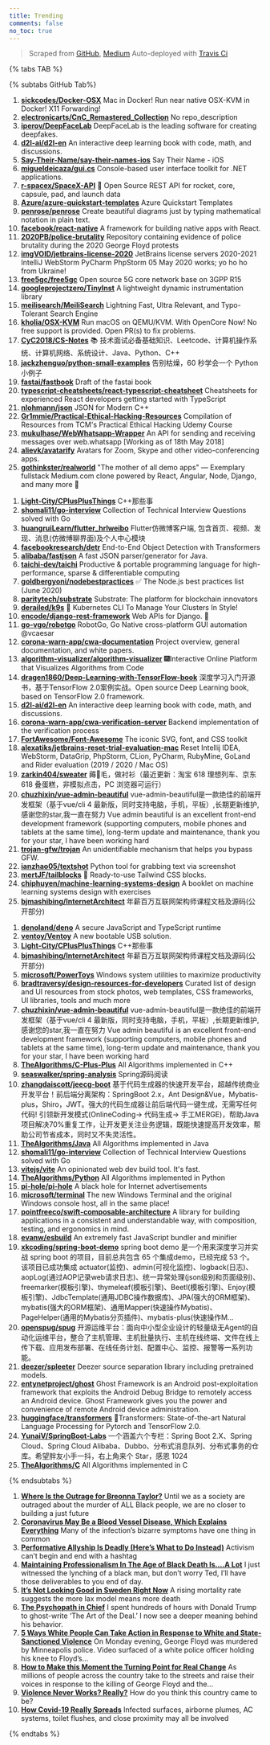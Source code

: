 ```yaml
---
title: Trending
comments: false
no_toc: true
---
```


> Scraped from [GitHub](https://github.com/trending), [Medium](https://medium.com/topic/popular)
Auto-deployed with [Travis Ci](https://travis-ci.org/)

{% tabs TAB %}
<!-- tab GitHub -->
{% subtabs GitHub Tab%}
<!-- tab Daily -->
1. [**sickcodes/Docker-OSX**](https://github.com/sickcodes/Docker-OSX)
Mac in Docker! Run near native OSX-KVM in Docker! X11 Forwarding!
2. [**electronicarts/CnC_Remastered_Collection**](https://github.com/electronicarts/CnC_Remastered_Collection)
No repo_description
3. [**iperov/DeepFaceLab**](https://github.com/iperov/DeepFaceLab)
DeepFaceLab is the leading software for creating deepfakes.
4. [**d2l-ai/d2l-en**](https://github.com/d2l-ai/d2l-en)
An interactive deep learning book with code, math, and discussions.
5. [**Say-Their-Name/say-their-names-ios**](https://github.com/Say-Their-Name/say-their-names-ios)
Say Their Name - iOS
6. [**migueldeicaza/gui.cs**](https://github.com/migueldeicaza/gui.cs)
Console-based user interface toolkit for .NET applications.
7. [**r-spacex/SpaceX-API**](https://github.com/r-spacex/SpaceX-API)
🚀 Open Source REST API for rocket, core, capsule, pad, and launch data
8. [**Azure/azure-quickstart-templates**](https://github.com/Azure/azure-quickstart-templates)
Azure Quickstart Templates
9. [**penrose/penrose**](https://github.com/penrose/penrose)
Create beautiful diagrams just by typing mathematical notation in plain text.
10. [**facebook/react-native**](https://github.com/facebook/react-native)
A framework for building native apps with React.
11. [**2020PB/police-brutality**](https://github.com/2020PB/police-brutality)
Repository containing evidence of police brutality during the 2020 George Floyd protests
12. [**imgVOID/jetbrains-license-2020**](https://github.com/imgVOID/jetbrains-license-2020)
JetBrains license servers 2020-2021 IntelliJ WebStorm PyCharm PhpStorm 05 May 2020 works; yo ho ho from Ukraine!
13. [**free5gc/free5gc**](https://github.com/free5gc/free5gc)
Open source 5G core network base on 3GPP R15
14. [**googleprojectzero/TinyInst**](https://github.com/googleprojectzero/TinyInst)
A lightweight dynamic instrumentation library
15. [**meilisearch/MeiliSearch**](https://github.com/meilisearch/MeiliSearch)
Lightning Fast, Ultra Relevant, and Typo-Tolerant Search Engine
16. [**kholia/OSX-KVM**](https://github.com/kholia/OSX-KVM)
Run macOS on QEMU/KVM. With OpenCore Now! No free support is provided. Open PR(s) to fix problems.
17. [**CyC2018/CS-Notes**](https://github.com/CyC2018/CS-Notes)
📚 技术面试必备基础知识、Leetcode、计算机操作系统、计算机网络、系统设计、Java、Python、C++
18. [**jackzhenguo/python-small-examples**](https://github.com/jackzhenguo/python-small-examples)
告别枯燥，60 秒学会一个 Python 小例子
19. [**fastai/fastbook**](https://github.com/fastai/fastbook)
Draft of the fastai book
20. [**typescript-cheatsheets/react-typescript-cheatsheet**](https://github.com/typescript-cheatsheets/react-typescript-cheatsheet)
Cheatsheets for experienced React developers getting started with TypeScript
21. [**nlohmann/json**](https://github.com/nlohmann/json)
JSON for Modern C++
22. [**Gr1mmie/Practical-Ethical-Hacking-Resources**](https://github.com/Gr1mmie/Practical-Ethical-Hacking-Resources)
Compilation of Resources from TCM's Practical Ethical Hacking Udemy Course
23. [**mukulhase/WebWhatsapp-Wrapper**](https://github.com/mukulhase/WebWhatsapp-Wrapper)
An API for sending and receiving messages over web.whatsapp [Working as of 18th May 2018]
24. [**alievk/avatarify**](https://github.com/alievk/avatarify)
Avatars for Zoom, Skype and other video-conferencing apps.
25. [**gothinkster/realworld**](https://github.com/gothinkster/realworld)
"The mother of all demo apps" — Exemplary fullstack Medium.com clone powered by React, Angular, Node, Django, and many more 🏅
<!-- endtab -->
<!-- tab Weekly -->
1. [**Light-City/CPlusPlusThings**](https://github.com/Light-City/CPlusPlusThings)
C++那些事
2. [**shomali11/go-interview**](https://github.com/shomali11/go-interview)
Collection of Technical Interview Questions solved with Go
3. [**huangruiLearn/flutter_hrlweibo**](https://github.com/huangruiLearn/flutter_hrlweibo)
Flutter仿微博客户端, 包含首页、视频、发现、消息(仿微博聊界面)及个人中心模块
4. [**facebookresearch/detr**](https://github.com/facebookresearch/detr)
End-to-End Object Detection with Transformers
5. [**alibaba/fastjson**](https://github.com/alibaba/fastjson)
A fast JSON parser/generator for Java.
6. [**taichi-dev/taichi**](https://github.com/taichi-dev/taichi)
Productive & portable programming language for high-performance, sparse & differentiable computing
7. [**goldbergyoni/nodebestpractices**](https://github.com/goldbergyoni/nodebestpractices)
✅ The Node.js best practices list (June 2020)
8. [**paritytech/substrate**](https://github.com/paritytech/substrate)
Substrate: The platform for blockchain innovators
9. [**derailed/k9s**](https://github.com/derailed/k9s)
🐶 Kubernetes CLI To Manage Your Clusters In Style!
10. [**encode/django-rest-framework**](https://github.com/encode/django-rest-framework)
Web APIs for Django. 🎸
11. [**go-vgo/robotgo**](https://github.com/go-vgo/robotgo)
RobotGo, Go Native cross-platform GUI automation @vcaesar
12. [**corona-warn-app/cwa-documentation**](https://github.com/corona-warn-app/cwa-documentation)
Project overview, general documentation, and white papers.
13. [**algorithm-visualizer/algorithm-visualizer**](https://github.com/algorithm-visualizer/algorithm-visualizer)
🎆Interactive Online Platform that Visualizes Algorithms from Code
14. [**dragen1860/Deep-Learning-with-TensorFlow-book**](https://github.com/dragen1860/Deep-Learning-with-TensorFlow-book)
深度学习入门开源书，基于TensorFlow 2.0案例实战。Open source Deep Learning book, based on TensorFlow 2.0 framework.
15. [**d2l-ai/d2l-en**](https://github.com/d2l-ai/d2l-en)
An interactive deep learning book with code, math, and discussions.
16. [**corona-warn-app/cwa-verification-server**](https://github.com/corona-warn-app/cwa-verification-server)
Backend implementation of the verification process
17. [**FortAwesome/Font-Awesome**](https://github.com/FortAwesome/Font-Awesome)
The iconic SVG, font, and CSS toolkit
18. [**alexatiks/jetbrains-reset-trial-evaluation-mac**](https://github.com/alexatiks/jetbrains-reset-trial-evaluation-mac)
Reset Intellij IDEA, WebStorm, DataGrip, PhpStorm, CLion, PyCharm, RubyMine, GoLand and Rider evaluation (2019 / 2020 / Mac OS)
19. [**zarkin404/sweater**](https://github.com/zarkin404/sweater)
薅🐑毛，做衬衫（最近更新：淘宝 618 理想列车、京东 618 叠蛋糕，非模拟点击，PC 浏览器可运行）
20. [**chuzhixin/vue-admin-beautiful**](https://github.com/chuzhixin/vue-admin-beautiful)
vue-admin-beautiful是一款绝佳的前端开发框架（基于vue/cli 4 最新版，同时支持电脑，手机，平板）,长期更新维护,感谢您的star,我一直在努力 Vue admin beautiful is an excellent front-end development framework (supporting computers, mobile phones and tablets at the same time), long-term update and maintenance, thank you for your star, I have been working hard
21. [**trojan-gfw/trojan**](https://github.com/trojan-gfw/trojan)
An unidentifiable mechanism that helps you bypass GFW.
22. [**ianzhao05/textshot**](https://github.com/ianzhao05/textshot)
Python tool for grabbing text via screenshot
23. [**mertJF/tailblocks**](https://github.com/mertJF/tailblocks)
🎉 Ready-to-use Tailwind CSS blocks.
24. [**chiphuyen/machine-learning-systems-design**](https://github.com/chiphuyen/machine-learning-systems-design)
A booklet on machine learning systems design with exercises
25. [**bjmashibing/InternetArchitect**](https://github.com/bjmashibing/InternetArchitect)
年薪百万互联网架构师课程文档及源码(公开部分)
<!-- endtab -->
<!-- tab Monthly -->
1. [**denoland/deno**](https://github.com/denoland/deno)
A secure JavaScript and TypeScript runtime
2. [**ventoy/Ventoy**](https://github.com/ventoy/Ventoy)
A new bootable USB solution.
3. [**Light-City/CPlusPlusThings**](https://github.com/Light-City/CPlusPlusThings)
C++那些事
4. [**bjmashibing/InternetArchitect**](https://github.com/bjmashibing/InternetArchitect)
年薪百万互联网架构师课程文档及源码(公开部分)
5. [**microsoft/PowerToys**](https://github.com/microsoft/PowerToys)
Windows system utilities to maximize productivity
6. [**bradtraversy/design-resources-for-developers**](https://github.com/bradtraversy/design-resources-for-developers)
Curated list of design and UI resources from stock photos, web templates, CSS frameworks, UI libraries, tools and much more
7. [**chuzhixin/vue-admin-beautiful**](https://github.com/chuzhixin/vue-admin-beautiful)
vue-admin-beautiful是一款绝佳的前端开发框架（基于vue/cli 4 最新版，同时支持电脑，手机，平板）,长期更新维护,感谢您的star,我一直在努力 Vue admin beautiful is an excellent front-end development framework (supporting computers, mobile phones and tablets at the same time), long-term update and maintenance, thank you for your star, I have been working hard
8. [**TheAlgorithms/C-Plus-Plus**](https://github.com/TheAlgorithms/C-Plus-Plus)
All Algorithms implemented in C++
9. [**seaswalker/spring-analysis**](https://github.com/seaswalker/spring-analysis)
Spring源码阅读
10. [**zhangdaiscott/jeecg-boot**](https://github.com/zhangdaiscott/jeecg-boot)
基于代码生成器的快速开发平台，超越传统商业开发平台！前后端分离架构：SpringBoot 2.x，Ant Design&Vue，Mybatis-plus，Shiro，JWT。强大的代码生成器让前后端代码一键生成，无需写任何代码! 引领新开发模式(OnlineCoding-> 代码生成-> 手工MERGE)，帮助Java项目解决70%重复工作，让开发更关注业务逻辑，既能快速提高开发效率，帮助公司节省成本，同时又不失灵活性。
11. [**TheAlgorithms/Java**](https://github.com/TheAlgorithms/Java)
All Algorithms implemented in Java
12. [**shomali11/go-interview**](https://github.com/shomali11/go-interview)
Collection of Technical Interview Questions solved with Go
13. [**vitejs/vite**](https://github.com/vitejs/vite)
An opinionated web dev build tool. It's fast.
14. [**TheAlgorithms/Python**](https://github.com/TheAlgorithms/Python)
All Algorithms implemented in Python
15. [**pi-hole/pi-hole**](https://github.com/pi-hole/pi-hole)
A black hole for Internet advertisements
16. [**microsoft/terminal**](https://github.com/microsoft/terminal)
The new Windows Terminal and the original Windows console host, all in the same place!
17. [**pointfreeco/swift-composable-architecture**](https://github.com/pointfreeco/swift-composable-architecture)
A library for building applications in a consistent and understandable way, with composition, testing, and ergonomics in mind.
18. [**evanw/esbuild**](https://github.com/evanw/esbuild)
An extremely fast JavaScript bundler and minifier
19. [**xkcoding/spring-boot-demo**](https://github.com/xkcoding/spring-boot-demo)
spring boot demo 是一个用来深度学习并实战 spring boot 的项目，目前总共包含 65 个集成demo，已经完成 53 个。 该项目已成功集成 actuator(监控)、admin(可视化监控)、logback(日志)、aopLog(通过AOP记录web请求日志)、统一异常处理(json级别和页面级别)、freemarker(模板引擎)、thymeleaf(模板引擎)、Beetl(模板引擎)、Enjoy(模板引擎)、JdbcTemplate(通用JDBC操作数据库)、JPA(强大的ORM框架)、mybatis(强大的ORM框架)、通用Mapper(快速操作Mybatis)、PageHelper(通用的Mybatis分页插件)、mybatis-plus(快速操作M…
20. [**openspug/spug**](https://github.com/openspug/spug)
开源运维平台：面向中小型企业设计的轻量级无Agent的自动化运维平台，整合了主机管理、主机批量执行、主机在线终端、文件在线上传下载、应用发布部署、在线任务计划、配置中心、监控、报警等一系列功能。
21. [**deezer/spleeter**](https://github.com/deezer/spleeter)
Deezer source separation library including pretrained models.
22. [**entynetproject/ghost**](https://github.com/entynetproject/ghost)
Ghost Framework is an Android post-exploitation framework that exploits the Android Debug Bridge to remotely access an Android device. Ghost Framework gives you the power and convenience of remote Android device administration.
23. [**huggingface/transformers**](https://github.com/huggingface/transformers)
🤗Transformers: State-of-the-art Natural Language Processing for Pytorch and TensorFlow 2.0.
24. [**YunaiV/SpringBoot-Labs**](https://github.com/YunaiV/SpringBoot-Labs)
一个涵盖六个专栏：Spring Boot 2.X、Spring Cloud、Spring Cloud Alibaba、Dubbo、分布式消息队列、分布式事务的仓库。希望胖友小手一抖，右上角来个 Star，感恩 1024
25. [**TheAlgorithms/C**](https://github.com/TheAlgorithms/C)
All Algorithms implemented in C
<!-- endtab -->
{% endsubtabs %}
<!-- endtab -->
<!-- tab Medium -->
1. [**Where Is the Outrage for Breonna Taylor?**](https://zora.medium.com/where-is-the-outrage-for-breonna-taylor-f2f7ed762e79?source=topic_page---------------------------20)
Until we as a society are outraged about the murder of ALL Black people, we are no closer to building a just future
2. [**Coronavirus May Be a Blood Vessel Disease, Which Explains Everything**](https://elemental.medium.com/coronavirus-may-be-a-blood-vessel-disease-which-explains-everything-2c4032481ab2?source=topic_page---------0------------------1)
Many of the infection’s bizarre symptoms have one thing in common
3. [**Performative Allyship Is Deadly (Here’s What to Do Instead)**](https://forge.medium.com/performative-allyship-is-deadly-c900645d9f1f?source=topic_page---------1------------------1)
Activism can’t begin and end with a hashtag
4. [**Maintaining Professionalism In The Age of Black Death Is….A Lot**](https://medium.com/@shenequagolding/maintaining-professionalism-in-the-age-of-black-death-is-a-lot-5eaec5e17585?source=topic_page---------2------------------1)
I just witnessed the lynching of a black man, but don’t worry Ted, I’ll have those deliverables to you end of day.
5. [**It’s Not Looking Good in Sweden Right Now**](https://elemental.medium.com/its-not-looking-good-in-sweden-right-now-624e7fe0a1ed?source=topic_page---------4------------------1)
A rising mortality rate suggests the more lax model means more death
6. [**The Psychopath in Chief**](https://gen.medium.com/the-psychopath-in-chief-aa10ab2165d9?source=topic_page---------5------------------1)
I spent hundreds of hours with Donald Trump to ghost-write ‘The Art of the Deal.’ I now see a deeper meaning behind his behavior.
7. [**5 Ways White People Can Take Action in Response to White and State-Sanctioned Violence**](https://medium.com/@surj_action/5-ways-white-people-can-take-action-in-response-to-white-and-state-sanctioned-violence-2bb907ba5277?source=topic_page---------6------------------1)
On Monday evening, George Floyd was murdered by Minneapolis police. Video surfaced of a white police officer holding his knee to Floyd’s…
8. [**How to Make this Moment the Turning Point for Real Change**](https://medium.com/@BarackObama/how-to-make-this-moment-the-turning-point-for-real-change-9fa209806067?source=topic_page---------7------------------1)
As millions of people across the country take to the streets and raise their voices in response to the killing of George Floyd and the…
9. [**Violence Never Works? Really?**](https://medium.com/@timjwise/violence-never-works-really-e0af884c03b4?source=topic_page---------8------------------1)
How do you think this country came to be?
10. [**How Covid-19 Really Spreads**](https://elemental.medium.com/how-covid-19-really-spreads-f9627bb93645?source=topic_page---------9------------------1)
Infected surfaces, airborne plumes, AC systems, toilet flushes, and close proximity may all be involved
<!-- endtab -->
{% endtabs %}
